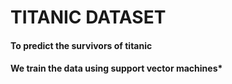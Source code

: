 # TITANIC DATASET

#### To predict the survivors of titanic

#### We train the data using support vector machines*
